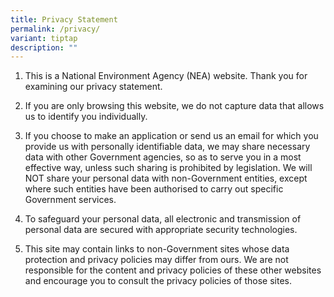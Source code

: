 ```yaml
---
title: Privacy Statement
permalink: /privacy/
variant: tiptap
description: ""
---
```

<ol data-tight="true" class="tight">
<li>
<p>This is a&nbsp;National Environment Agency (NEA)&nbsp;website. Thank you
for examining our privacy statement.</p>
</li>
<li>
<p>If you are only browsing this website, we do not capture data that allows
us to identify you individually.</p>
</li>
<li>
<p>If you choose to make an application or send us an email for which you
provide us with personally identifiable data, we may share necessary data
with other Government agencies, so as to serve you in a most effective
way, unless such sharing is prohibited by legislation. We will NOT share
your personal data with non-Government entities, except where such entities
have been authorised to carry out specific Government services.</p>
</li>
<li>
<p>To safeguard your personal data, all electronic and transmission of personal
data are secured with appropriate security technologies.</p>
</li>
<li>
<p>This site may contain links to non-Government sites whose data protection
and privacy policies may differ from ours. We are not responsible for the
content and privacy policies of these other websites and encourage you
to consult the privacy policies of those sites.</p>
</li>
</ol>
<p></p>